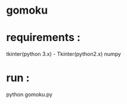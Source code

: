 # gomoku

requirements :
==============

tkinter(python 3.x) - Tkinter(python2.x)
numpy

run :
=====

python gomoku.py